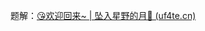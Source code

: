 题解：[😘欢迎回来~ | 坠入星野的月🌙 (uf4te.cn)](https://www.uf4te.cn/posts/6f874503.html#:~:text=%E5%8F%8B%E9%93%BE%E6%9C%8B%E5%8F%8B%E5%9C%88.%20%E5%AE%9E%E7%94%A8%E5%B7%A5)
